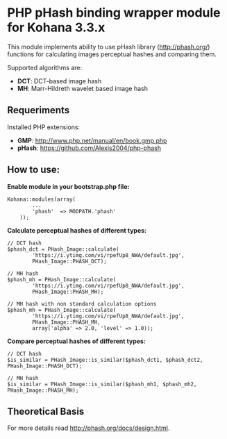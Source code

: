 PHP pHash binding wrapper module for Kohana 3.3.x
=================================================

This module implements ability to use pHash library (http://phash.org/) functions for
calculating images perceptual hashes and comparing them.

Supported algorithms are:
- **DCT**: DCT-based image hash
- **MH**: Marr-Hildreth wavelet based image hash

## Requeriments

Installed PHP extensions:

- **GMP**: http://www.php.net/manual/en/book.gmp.php
- **pHash**: https://github.com/Alexis2004/php-phash

## How to use:

**Enable module in your bootstrap.php file:**

	Kohana::modules(array(
			...
			'phash'  => MODPATH.'phash'
		));

**Calculate perceptual hashes of different types:**

	// DCT hash
	$phash_dct = PHash_Image::calculate(
			'https://i.ytimg.com/vi/rpefUp8_NWA/default.jpg',
			PHash_Image::PHASH_DCT);

	// MH hash
	$phash_mh = PHash_Image::calculate(
			'https://i.ytimg.com/vi/rpefUp8_NWA/default.jpg',
			PHash_Image::PHASH_MH);

	// MH hash with non standard calculation options
	$phash_mh = PHash_Image::calculate(
			'https://i.ytimg.com/vi/rpefUp8_NWA/default.jpg',
			PHash_Image::PHASH_MH,
			array('alpha' => 2.0, 'level' => 1.0));

**Compare perceptual hashes of different types:**

	// DCT hash
	$is_similar = PHash_Image::is_similar($phash_dct1, $phash_dct2, PHash_Image::PHASH_DCT);

	// MH hash
	$is_similar = PHash_Image::is_similar($phash_mh1, $phash_mh2, PHash_Image::PHASH_MH);


## Theoretical Basis

For more details read http://phash.org/docs/design.html.
